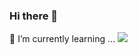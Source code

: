 ### Hi there 👋

<!--
**jonghyunlee95/jonghyunlee95** is a ✨ _special_ ✨ repository because its `README.md` (this file) appears on your GitHub profile.

Here are some ideas to get you started:

- 🔭 I’m currently working on ...
- 🌱 I’m currently learning ...
- 👯 I’m looking to collaborate on ...
- 🤔 I’m looking for help with ...
- 💬 Ask me about ...
- 📫 How to reach me: ...
- 😄 Pronouns: ...
- ⚡ Fun fact: ...
-->
🌱 I’m currently learning ... <img src="https://img.shields.io/badge/뱃지레이블-배경색?style=#E34F26&logo=#E34F26&logoColor=로고색상"/>
